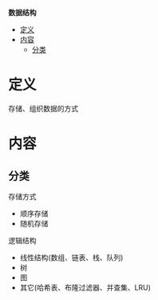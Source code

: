 **数据结构**
- [定义](#定义)
- [内容](#内容)
  - [分类](#分类)

# 定义 #
存储、组织数据的方式

# 内容 #
## 分类 ##
存储方式  
  - 顺序存储
  - 随机存储

逻辑结构  
  - 线性结构(数组、链表、栈、队列)
  - 树
  - 图
  - 其它(哈希表、布隆过滤器、并查集、LRU)